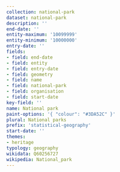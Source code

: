 ```yaml
---
collection: national-park
dataset: national-park
description: ''
end-date: ''
entity-maximum: '10099999'
entity-minimum: '10000000'
entry-date: ''
fields:
- field: end-date
- field: entity
- field: entry-date
- field: geometry
- field: name
- field: national-park
- field: organisation
- field: start-date
key-field: ''
name: National park
paint-options: '{ "colour": "#3DA52C" }'
plural: National parks
prefix: 'statistical-geography'
start-date: ''
themes:
- heritage
typology: geography
wikidata: Q60256727
wikipedia: National_park
---
```

